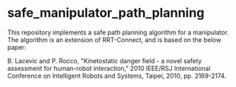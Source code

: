 # safe_manipulator_path_planning

This repository implements a safe path planning algorithm for a manipulator. The algorithm is an extension of RRT-Connect, and is based on the below paper:

B. Lacevic and P. Rocco, "Kinetostatic danger field - a novel safety assessment for human-robot interaction," 2010 IEEE/RSJ International Conference on Intelligent Robots and Systems, Taipei, 2010, pp. 2169-2174.
